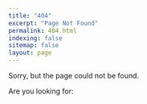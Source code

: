 ```yaml
---
title: "404"
excerpt: "Page Not Found"
permalink: 404.html
indexing: false
sitemap: false
layout: page
---
```


Sorry, but the page could not be found.

Are you looking for:

<!-- {% include nav-header.html %} -->
